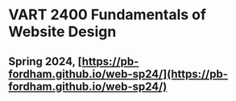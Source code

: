 # VART 2400 Fundamentals of Website Design
Spring 2024, [https://pb-fordham.github.io/web-sp24/](https://pb-fordham.github.io/web-sp24/)
---
